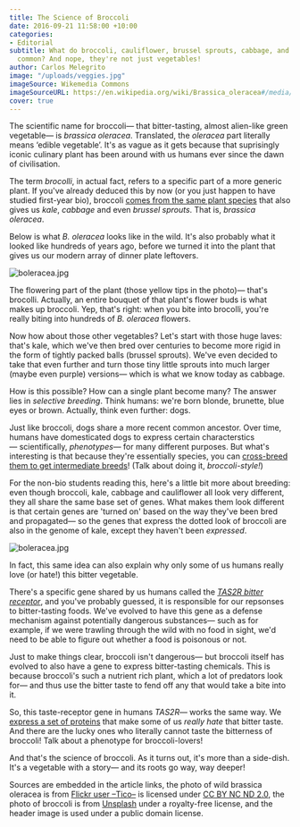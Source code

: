 ```yaml
---
title: The Science of Broccoli
date: 2016-09-21 11:58:00 +10:00
categories:
- Editorial
subtitle: What do broccoli, cauliflower, brussel sprouts, cabbage, and kale have in
  common? And nope, they're not just vegetables!
author: Carlos Melegrito
image: "/uploads/veggies.jpg"
imageSource: Wikemedia Commons
imageSourceURL: https://en.wikipedia.org/wiki/Brassica_oleracea#/media/File:Frukt_och_grösakshandel._Pieter_Aertsen_-_Hallwylska_museet_-_86399.tif
cover: true
---
```


The scientific name for broccoli— that bitter-tasting, almost alien-like green vegetable— is *brassica oleracea*. Translated, the *oleracea* part literally means ‘edible vegetable’. It's as vague as it gets because that suprisingly iconic culinary plant has been around with us humans ever since the dawn of civilisation.

The term *brocolli*, in actual fact, refers to a specific part of a more generic plant. If you've already deduced this by now (or you just happen to have studied first-year bio), broccoli [comes from the same plant species](http://www.rawfoodlife.com/Broccoli_Science.html) that also gives us *kale*, *cabbage* and even *brussel sprouts*. That is, *brassica oleracea*.

Below is what *B. oleracea* looks like in the wild. It's also probably what it looked like hundreds of years ago, before we turned it into the plant that gives us our modern array of dinner plate leftovers. 

![boleracea.jpg](/uploads/boleracea.jpg)

The flowering part of the plant (those yellow tips in the photo)— that's brocolli. Actually, an entire bouquet of that plant's flower buds is what makes up broccoli. Yep, that's right: when you bite into brocolli, you're really biting into hundreds of *B. oleracea* flowers.

Now how about those other vegetables? Let's start with those huge laves: that's kale, which we've then bred over centuries to become more rigid in the form of tightly packed balls (brussel sprouts). We've even decided to take that even further and turn those tiny little sprouts into much larger (maybe even purple) versions— which is what we know today as cabbage.

How is this possible? How can a single plant become many? The answer lies in *selective breeding*. Think humans: we're born blonde, brunette, blue eyes or brown. Actually, think even further: dogs.

Just like broccoli, dogs share a more recent common ancestor. Over time, humans have domesticated dogs to express certain characterstics— scientifically, *phenotypes*— for many different purposes. But what's interesting is that because they're essentially species, you can [cross-breed them to get intermediate breeds](http://link.springer.com/article/10.1007/s12231-010-9115-2)! (Talk about doing it, *broccoli-style!*)

For the non-bio students reading this, here's a little bit more about breeding: even though broccoli, kale, cabbage and cauliflower all look very different, they all share the same base set of genes. What makes them look different is that certain genes are 'turned on' based on the way they've been bred and propagated— so the genes that express the dotted look of broccoli are also in the genome of kale, except they haven't been *expressed*.

![boleracea.jpg](https://hd.unsplash.com/photo-1461840749711-ef8d1b5726cc)

In fact, this same idea can also explain why only some of us humans really love (or hate!) this bitter vegetable.

There's a specific gene shared by us humans called the [*TAS2R bitter receptor*](http://www.ncbi.nlm.nih.gov/pubmed/18003842), and you've probably guessed, it is responsible for our repsonses to bitter-tasting foods. We've evolved to have this gene as a defense mechanism against potentially dangerous substances— such as for example, if we were trawling through the wild with no food in sight, we'd need to be able to figure out whether a food is poisonous or not.

Just to make things clear, broccoli isn't dangerous— but broccoli itself has evolved to also have a gene to express bitter-tasting chemicals. This is because broccoli's such a nutrient rich plant, which a lot of predators look for— and thus use the bitter taste to fend off any that would take a bite into it.

So, this taste-receptor gene in humans *TAS2R*— works the same way. We [express a set of proteins](https://www.nlm.nih.gov/cgi/mesh/2011/MB_cgi?mode=&term=TAS2R38+protein,+human) that make some of us *really hate* that bitter taste. And there are the lucky ones who literally cannot taste the bitterness of broccoli! Talk about a phenotype for broccoli-lovers!

And that's the science of broccoli. As it turns out, it's more than a side-dish. It's a vegetable with a story— and its roots go way, way deeper!

<div class="footnotes">
<p>Sources are embedded in the article links, the photo of wild brassica oleracea is from <a href="https://www.flickr.com/photos/tico_bassie/">Flickr user –Tico–</a> is licensed under <a href="https://creativecommons.org/licenses/by-nc-nd/2.0/">CC BY NC ND 2.0</a>, the photo of broccoli is from <a href="https://unsplash.com/search/broccoli?photo=hVYavwE969U">Unsplash</a> under a royalty-free license, and the header image is used under a public domain license.</p>
</div> 